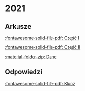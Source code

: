 # 2021

## Arkusze

[:fontawesome-solid-file-pdf: Część I](../../../assets/EINP-R1-100-2105.pdf)

[:fontawesome-solid-file-pdf: Część II](../../../assets/EINP-R2-100-2105.pdf)

[:material-folder-zip: Dane](../../../assets/dane_2021.zip)

## Odpowiedzi

[:fontawesome-solid-file-pdf: Klucz](../../../assets/EINP-R1_R2-100-2105-zasady.pdf)
